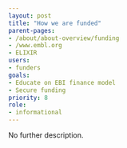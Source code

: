 ```yaml
---
layout: post
title: "How we are funded"
parent-pages:
- /about/about-overview/funding
- /www.embl.org
- ELIXIR
users:
- funders
goals:
- Educate on EBI finance model
- Secure funding
priority: 8
role:
- informational
---
```


No further description.
